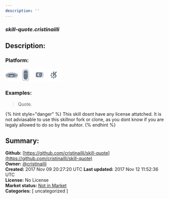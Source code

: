 ```yaml
---
description: ''
---
```


### _skill-quote.cristinailli_  
## Description:  
  
  
  
### Platform:  
 ![Mark I](../.gitbook/assets/mark-1-icon.png)  ![Mark II](../.gitbook/assets/mark-2-icon.png)  ![Picroft](../.gitbook/assets/picroft-icon.png)  ![plasmoid](../.gitbook/assets/kde.png)   
### Examples:  
> Quote.  
  
{% hint style="danger" %}
This skill dosnt have any license attatched. It is not adviasable to use this skillnor fork or clone, as you dont know if you are legaly allowed to do so by the auhtor.
{% endhint %}
  
## Summary:  
**Github:** [https://github.com/cristinailli/skill-quote](https://github.com/cristinailli/skill-quote)  
**Owner:** [@cristinailli](https://github.com/cristinailli)  
**Created:** 2017 Nov 09 20:27:20 UTC  **Last updated:** 2017 Nov 12 11:52:36 UTC  
**License:** No License  
**Market status:** [Not in Market](https://market.mycroft.ai/skill/)  
**Categories:** [ uncategorized ]   
